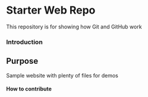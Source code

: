 # Starter Web Repo

This repository is for showing how Git and GitHub work


###  Introduction

## Purpose

Sample website with plenty of files for demos


####  How to contribute